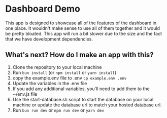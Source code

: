# Dashboard Demo

This app is designed to showcase all of the features of the dashboard in one place.
It wouldn't make sense to use all of them together and it would be pretty bloated. 
This app will run a bit slower due to the size and the fact that we have development dependencies.

## What's next? How do I make an app with this?
1. Clone the repository to your local machine
2. Run `bun install` (or `npm install` or `yarn install`)
3. copy the example.env file to .env `cp example.env .env`
4. Update the variables in the .env file
5. If you add any additional variables, you'll need to add them to the ~/env.js file
6. Use the start-database.sh script to start the database on your local machine or update 
    the database url to match your hosted database url.
7. Run `bun run dev` or `npm run dev` or `yarn dev`